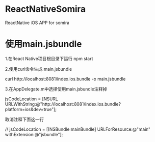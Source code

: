 # ReactNativeSomira
ReactNative iOS APP for somira

# 使用main.jsbundle
1.在React Native项目根目录下运行 npm start

2.使用curl命令生成 main.jsbundle

curl http://localhost:8081/index.ios.bundle -o main.jsbundle

3.在AppDelegate.m中选择使用main.jsbundle注释掉

jsCodeLocation = [NSURL URLWithString:@"http://localhost:8081/index.ios.bundle?platform=ios&dev=true"];

取消注释下面这一行

// jsCodeLocation = [[NSBundle mainBundle] URLForResource:@"main" withExtension:@"jsbundle"];
